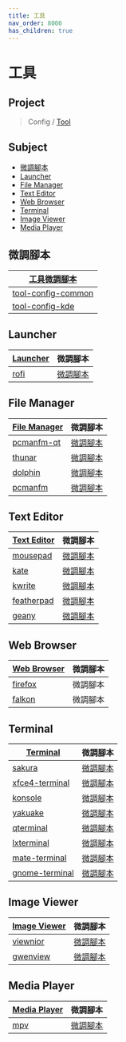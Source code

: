 ```yaml
---
title: 工具
nav_order: 8000
has_children: true
---
```



# 工具




## Project

> Config / [Tool](https://github.com/samwhelp/lingmo-adjustment/tree/main/prototype/main/tool-config)




## Subject

* [微調腳本](#微調腳本)
* [Launcher](#launcher)
* [File Manager](#file-manager)
* [Text Editor](#text-editor)
* [Web Browser](#web-browser)
* [Terminal](#terminal)
* [Image Viewer](#image-viewer)
* [Media Player](#media-player)




## 微調腳本

| [工具微調腳本](https://github.com/samwhelp/lingmo-adjustment/tree/main/prototype/main/tool-config/part) |
| --- |
| [tool-config-common](https://github.com/samwhelp/lingmo-adjustment/tree/main/prototype/main/tool-config/full/tool-config-common) |
| [tool-config-kde](https://github.com/samwhelp/lingmo-adjustment/tree/main/prototype/main/tool-config/full/tool-config-kde) |




## Launcher

| [Launcher](https://samwhelp.github.io/note-about-debian/read/subject/tool/launcher.html) | 微調腳本 |
| --- | --- |
| [rofi](https://samwhelp.github.io/note-about-debian/read/subject/tool/launcher/rofi.html) | [微調腳本](https://github.com/samwhelp/lingmo-adjustment/tree/main/prototype/main/tool-config/part/rofi) |




## File Manager

| [File Manager](https://samwhelp.github.io/note-about-debian/read/subject/tool/file-manager.html) | 微調腳本 |
| --- | --- |
| [pcmanfm-qt](https://samwhelp.github.io/note-about-debian/read/subject/tool/file-manager/pcmanfm-qt.html) | [微調腳本](https://github.com/samwhelp/lingmo-adjustment/tree/main/prototype/main/tool-config/part/pcmanfm-qt) |
| [thunar](https://samwhelp.github.io/note-about-debian/read/subject/tool/file-manager/thunar.html) | [微調腳本](https://github.com/samwhelp/lingmo-adjustment/tree/main/prototype/main/tool-config/part/thunar) |
| [dolphin](https://samwhelp.github.io/note-about-debian/read/subject/tool/file-manager/dolphin.html) | [微調腳本](https://github.com/samwhelp/lingmo-adjustment/tree/main/prototype/main/tool-config/part/dolphin) |
| [pcmanfm](https://samwhelp.github.io/note-about-debian/read/subject/tool/file-manager/pcmanfm.html) | [微調腳本](https://github.com/samwhelp/lingmo-adjustment/tree/main/prototype/main/tool-config/part/pcmanfm) |





## Text Editor

| [Text Editor]((https://samwhelp.github.io/note-about-debian/read/subject/tool/text-editor.html)) | 微調腳本 |
| --- | --- |
| [mousepad](https://samwhelp.github.io/note-about-debian/read/subject/tool/text-editor/mousepad.html) | [微調腳本](https://github.com/samwhelp/lingmo-adjustment/tree/main/prototype/main/tool-config/part/mousepad) |
| [kate](https://samwhelp.github.io/note-about-debian/read/subject/tool/text-editor/kate.html) | [微調腳本](https://github.com/samwhelp/lingmo-adjustment/tree/main/prototype/main/tool-config/part/kate) |
| [kwrite](https://samwhelp.github.io/note-about-debian/read/subject/tool/text-editor/kwrite.html) | [微調腳本](https://github.com/samwhelp/lingmo-adjustment/tree/main/prototype/main/tool-config/part/kwrite) |
| [featherpad](https://samwhelp.github.io/note-about-debian/read/subject/tool/text-editor/featherpad.html) | [微調腳本](https://github.com/samwhelp/lingmo-adjustment/tree/main/prototype/main/tool-config/part/featherpad) |
| [geany](https://samwhelp.github.io/note-about-debian/read/subject/tool/text-editor/geany.html) | [微調腳本](https://github.com/samwhelp/lingmo-adjustment/tree/main/prototype/main/tool-config/part/geany) |




## Web Browser

| [Web Browser](https://samwhelp.github.io/note-about-debian/read/subject/tool/web-browser.html) | 微調腳本 |
| --- | --- |
| [firefox](https://samwhelp.github.io/note-about-debian/read/subject/tool/web-browser/firefox.html) | 微調腳本 |
| [falkon](https://samwhelp.github.io/note-about-debian/read/subject/tool/web-browser/falkon.html) | 微調腳本 |




## Terminal

| [Terminal](https://samwhelp.github.io/note-about-debian/read/subject/tool/terminal.html) | 微調腳本 |
| --- | --- |
| [sakura](https://samwhelp.github.io/note-about-debian/read/subject/tool/terminal/sakura.html) | [微調腳本](https://github.com/samwhelp/lingmo-adjustment/tree/main/prototype/main/tool-config/part/sakura) |
| [xfce4-terminal](https://samwhelp.github.io/note-about-debian/read/subject/tool/terminal/xfce4-terminal.html) | [微調腳本](https://github.com/samwhelp/lingmo-adjustment/tree/main/prototype/main/tool-config/part/xfce4-terminal) |
| [konsole](https://samwhelp.github.io/note-about-debian/read/subject/tool/terminal/konsole.html) | [微調腳本](https://github.com/samwhelp/lingmo-adjustment/tree/main/prototype/main/tool-config/part/sakura) |
| [yakuake](https://samwhelp.github.io/note-about-debian/read/subject/tool/terminal/yakuake.html) | [微調腳本](https://github.com/samwhelp/lingmo-adjustment/tree/main/prototype/main/tool-config/part/yakuake) |
| [qterminal](https://samwhelp.github.io/note-about-debian/read/subject/tool/terminal/qterminal.html) | [微調腳本](https://github.com/samwhelp/lingmo-adjustment/tree/main/prototype/main/tool-config/part/qterminal) |
| [lxterminal](https://samwhelp.github.io/note-about-debian/read/subject/tool/terminal/lxterminal.html) | [微調腳本](https://github.com/samwhelp/lingmo-adjustment/tree/main/prototype/main/tool-config/part/lxterminal) |
| [mate-terminal](https://samwhelp.github.io/note-about-debian/read/subject/tool/terminal/mate-terminal.html) | [微調腳本](https://github.com/samwhelp/lingmo-adjustment/tree/main/prototype/main/tool-config/part/mate-terminal) |
| [gnome-terminal](https://samwhelp.github.io/note-about-debian/read/subject/tool/terminal/gnome-terminal.html) | [微調腳本](https://github.com/samwhelp/lingmo-adjustment/tree/main/prototype/main/tool-config/part/gnome-terminal) |




## Image Viewer

| [Image Viewer](https://samwhelp.github.io/note-about-debian/read/subject/tool/image-viewer.html) | 微調腳本 |
| --- | --- |
| [viewnior](https://samwhelp.github.io/note-about-debian/read/subject/tool/image-viewer/viewnior.html) | [微調腳本](https://github.com/samwhelp/lingmo-adjustment/tree/main/prototype/main/tool-config/part/viewnior) |
| [gwenview](https://samwhelp.github.io/note-about-debian/read/subject/tool/image-viewer/gwenview.html) | [微調腳本](https://github.com/samwhelp/lingmo-adjustment/tree/main/prototype/main/tool-config/part/gwenview) |




## Media Player

| [Media Player](https://samwhelp.github.io/note-about-debian/read/subject/tool/media-player.html) | 微調腳本 |
| --- | --- |
| [mpv](https://samwhelp.github.io/note-about-debian/read/subject/tool/media-player/mpv.html) | [微調腳本](https://github.com/samwhelp/lingmo-adjustment/tree/main/prototype/main/tool-config/part/mpv) |
